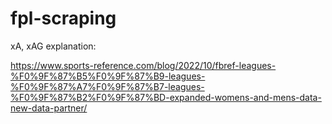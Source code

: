 # fpl-scraping


xA, xAG explanation:

https://www.sports-reference.com/blog/2022/10/fbref-leagues-%F0%9F%87%B5%F0%9F%87%B9-leagues-%F0%9F%87%A7%F0%9F%87%B7-leagues-%F0%9F%87%B2%F0%9F%87%BD-expanded-womens-and-mens-data-new-data-partner/
